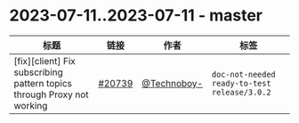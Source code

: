 # 2023-07-11..2023-07-11 - master
| 标题 | 链接 | 作者 | 标签 |
| - | :--: | :--: | - |
| [fix][client] Fix subscribing pattern topics through Proxy not working | [#20739](https://github.com/apache/pulsar/pull/20739) | [@Technoboy-](https://github.com/Technoboy-) | `doc-not-needed` `ready-to-test` `release/3.0.2`  | 
